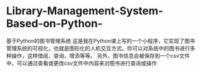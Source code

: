 # Library-Management-System-Based-on-Python-
基于Python的图书管理系统
这是我在Python课上写的一个小程序，它实现了图书管理系统的可视化，也就是图形化的人机交互方式。你可以对系统中的图书进行多种操作，这样借阅，查询，增添等等。
另外，图书信息会被保存到一个csv文件中，可以通过查看或更改csv文件中内容来对图书进行查询或操作
